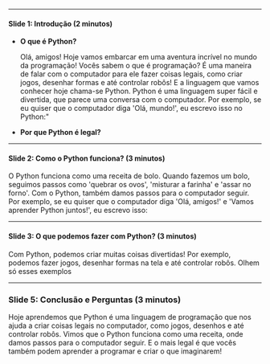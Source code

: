 ***
#### **Slide 1: Introdução (2 minutos)**
-  **O que é Python?**

	Olá, amigos! Hoje vamos embarcar em uma aventura incrível no mundo da programação! Vocês sabem o que é programação? É uma maneira de falar com o computador para ele fazer coisas legais, como criar jogos, desenhar formas e até controlar robôs! E a linguagem que vamos conhecer hoje chama-se Python. Python é uma linguagem super fácil e divertida, que parece uma conversa com o computador. Por exemplo, se eu quiser que o computador diga 'Olá, mundo!', eu escrevo isso no Python:"

- **Por que Python é legal?**
***
#### **Slide 2: Como o Python funciona? (3 minutos)**

O Python funciona como uma receita de bolo. Quando fazemos um bolo,  seguimos passos como 'quebrar os ovos', 'misturar a farinha' e 'assar no forno'. Com o Python, também damos passos para o computador seguir. Por exemplo, se eu quiser que o computador diga 'Olá, amigos!' e 'Vamos aprender Python juntos!', eu escrevo isso:

***
#### **Slide 3: O que podemos fazer com Python?** (**3 minutos**)

Com Python, podemos criar muitas coisas divertidas! Por exemplo, podemos fazer jogos, desenhar formas na tela e até controlar robôs. Olhem só esses exemplos

***
### **Slide 5: Conclusão e Perguntas (3 minutos)**

Hoje aprendemos que Python é uma linguagem de programação que nos ajuda a criar coisas legais no computador, como jogos, desenhos e até controlar robôs. Vimos que o Python funciona como uma receita, onde damos passos para o computador seguir. E o mais legal é que vocês também podem aprender a programar e criar o que imaginarem!